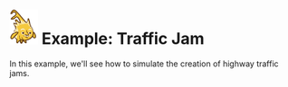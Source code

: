 # <img alt="scientific-snap-icon" src="../../images/einstein_snap.png" width="50"/> Example: Traffic Jam

In this example, we'll see how to simulate the creation of highway traffic jams.


